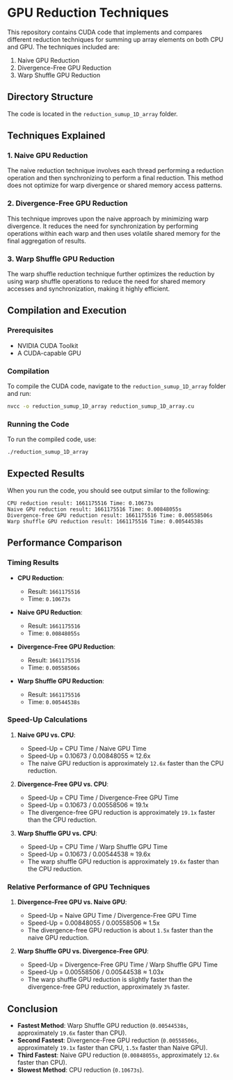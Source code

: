 # GPU Reduction Techniques

This repository contains CUDA code that implements and compares different reduction techniques for summing up array elements on both CPU and GPU. The techniques included are:

1. Naive GPU Reduction
2. Divergence-Free GPU Reduction
3. Warp Shuffle GPU Reduction

## Directory Structure

The code is located in the `reduction_sumup_1D_array` folder. 

## Techniques Explained

### 1. Naive GPU Reduction

The naive reduction technique involves each thread performing a reduction operation and then synchronizing to perform a final reduction. This method does not optimize for warp divergence or shared memory access patterns.

### 2. Divergence-Free GPU Reduction

This technique improves upon the naive approach by minimizing warp divergence. It reduces the need for synchronization by performing operations within each warp and then uses volatile shared memory for the final aggregation of results.

### 3. Warp Shuffle GPU Reduction

The warp shuffle reduction technique further optimizes the reduction by using warp shuffle operations to reduce the need for shared memory accesses and synchronization, making it highly efficient.

## Compilation and Execution

### Prerequisites

- NVIDIA CUDA Toolkit
- A CUDA-capable GPU

### Compilation

To compile the CUDA code, navigate to the `reduction_sumup_1D_array` folder and run:

```bash
nvcc -o reduction_sumup_1D_array reduction_sumup_1D_array.cu
```

### Running the Code

To run the compiled code, use:

```bash
./reduction_sumup_1D_array
```

## Expected Results

When you run the code, you should see output similar to the following:

```
CPU reduction result: 1661175516 Time: 0.10673s
Naive GPU reduction result: 1661175516 Time: 0.00848055s
Divergence-free GPU reduction result: 1661175516 Time: 0.00558506s
Warp shuffle GPU reduction result: 1661175516 Time: 0.00544538s
```

## Performance Comparison

### Timing Results

- **CPU Reduction**:
  - Result: `1661175516`
  - Time: `0.10673s`

- **Naive GPU Reduction**:
  - Result: `1661175516`
  - Time: `0.00848055s`

- **Divergence-Free GPU Reduction**:
  - Result: `1661175516`
  - Time: `0.00558506s`

- **Warp Shuffle GPU Reduction**:
  - Result: `1661175516`
  - Time: `0.00544538s`

### Speed-Up Calculations

1. **Naive GPU vs. CPU**:
   - Speed-Up = CPU Time / Naive GPU Time
   - Speed-Up = 0.10673 / 0.00848055 ≈ 12.6x
   - The naive GPU reduction is approximately `12.6x` faster than the CPU reduction.

2. **Divergence-Free GPU vs. CPU**:
   - Speed-Up = CPU Time / Divergence-Free GPU Time
   - Speed-Up = 0.10673 / 0.00558506 ≈ 19.1x
   - The divergence-free GPU reduction is approximately `19.1x` faster than the CPU reduction.

3. **Warp Shuffle GPU vs. CPU**:
   - Speed-Up = CPU Time / Warp Shuffle GPU Time
   - Speed-Up = 0.10673 / 0.00544538 ≈ 19.6x
   - The warp shuffle GPU reduction is approximately `19.6x` faster than the CPU reduction.

### Relative Performance of GPU Techniques

1. **Divergence-Free GPU vs. Naive GPU**:
   - Speed-Up = Naive GPU Time / Divergence-Free GPU Time
   - Speed-Up = 0.00848055 / 0.00558506 ≈ 1.5x
   - The divergence-free GPU reduction is about `1.5x` faster than the naive GPU reduction.

2. **Warp Shuffle GPU vs. Divergence-Free GPU**:
   - Speed-Up = Divergence-Free GPU Time / Warp Shuffle GPU Time
   - Speed-Up = 0.00558506 / 0.00544538 ≈ 1.03x
   - The warp shuffle GPU reduction is slightly faster than the divergence-free GPU reduction, approximately `3%` faster.

## Conclusion

- **Fastest Method**: Warp Shuffle GPU reduction (`0.00544538s`, approximately `19.6x` faster than CPU).
- **Second Fastest**: Divergence-Free GPU reduction (`0.00558506s`, approximately `19.1x` faster than CPU, `1.5x` faster than Naive GPU).
- **Third Fastest**: Naive GPU reduction (`0.00848055s`, approximately `12.6x` faster than CPU).
- **Slowest Method**: CPU reduction (`0.10673s`).
